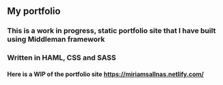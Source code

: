 ## **My portfolio**

### **This is a work in progress, static portfolio site that I have built using Middleman framework**
### **Written in HAML, CSS and SASS**

#### **Here is a WIP of the portfolio site https://miriamsallnas.netlify.com/**

